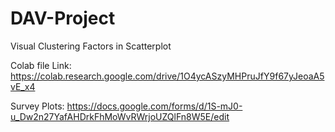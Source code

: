 # DAV-Project
Visual Clustering Factors in Scatterplot


Colab file Link:
https://colab.research.google.com/drive/1O4ycASzyMHPruJfY9f67yJeoaA5vE_x4


Survey Plots:
https://docs.google.com/forms/d/1S-mJ0-u_Dw2n27YafAHDrkFhMoWvRWrjoUZQlFn8W5E/edit
